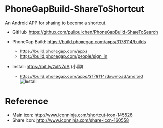 # PhoneGapBuild-ShareToShortcut
An Android APP for sharing to become a shortcut.

- GitHub: https://github.com/pulipulichen/PhoneGapBuild-ShareToSearch
- PhoneGap Build: https://build.phonegap.com/apps/3178114/builds
    * https://build.phonegap.com/apps
    * https://build.phonegap.com/people/sign_in

- Install: https://bit.ly/2xlN7dA (小寫l)
    * https://build.phonegap.com/apps/3178114/download/android
![Install](https://chart.googleapis.com/chart?chs=116x116&cht=qr&chl=https://build.phonegap.com/apps/3178114/install/bCx9pLRkjNSGtLDUBL9z&chld=L|1&choe=UTF-8)

# Reference
- Main icon: http://www.iconninja.com/shortcut-icon-145526
- Share icon: http://www.iconninja.com/share-icon-160558